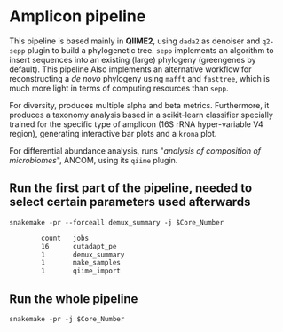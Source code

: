 # Amplicon pipeline

This pipeline is based mainly in **QIIME2**, using `dada2` as denoiser and `q2-sepp`
plugin to build a phylogenetic tree. `sepp` implements an algorithm to insert sequences 
into an existing (large) phylogeny (greengenes by default). This pipeline Also implements 
an alternative workflow for reconstructing a *de novo* phylogeny using `mafft` and 
`fasttree`, which is much more light in terms of computing resources than `sepp`. 

For diversity, produces multiple alpha and beta metrics. Furthermore, it produces a 
taxonomy analysis based in a scikit-learn classifier specially trained for the specific
type of amplicon (16S rRNA hyper-variable V4 region), generating interactive bar plots and
a `krona` plot.

For differential abundance analysis, runs "_analysis of composition of microbiomes_",
ANCOM, using its `qiime` plugin.

## Run the first part of the pipeline, needed to select certain parameters used afterwards 

`snakemake -pr --forceall demux_summary -j $Core_Number`

```bash
        count   jobs
        16      cutadapt_pe
        1       demux_summary
        1       make_samples
        1       qiime_import
```

## Run the whole pipeline

`snakemake -pr -j $Core_Number`

